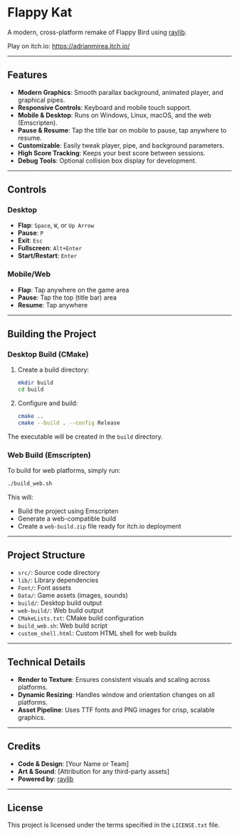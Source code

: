 # Flappy Kat

A modern, cross-platform remake of Flappy Bird using [raylib](https://www.raylib.com/).

Play on itch.io: https://adrianmirea.itch.io/

---

## Features

- **Modern Graphics**: Smooth parallax background, animated player, and graphical pipes.
- **Responsive Controls**: Keyboard and mobile touch support.
- **Mobile & Desktop**: Runs on Windows, Linux, macOS, and the web (Emscripten).
- **Pause & Resume**: Tap the title bar on mobile to pause, tap anywhere to resume.
- **Customizable**: Easily tweak player, pipe, and background parameters.
- **High Score Tracking**: Keeps your best score between sessions.
- **Debug Tools**: Optional collision box display for development.

---

## Controls

### Desktop
- **Flap**: `Space`, `W`, or `Up Arrow`
- **Pause**: `P`
- **Exit**: `Esc`
- **Fullscreen**: `Alt+Enter`
- **Start/Restart**: `Enter`

### Mobile/Web
- **Flap**: Tap anywhere on the game area
- **Pause**: Tap the top (title bar) area
- **Resume**: Tap anywhere

---

## Building the Project

### Desktop Build (CMake)

1. Create a build directory:
    ```bash
    mkdir build
    cd build
    ```

2. Configure and build:
    ```bash
    cmake ..
    cmake --build . --config Release
    ```

The executable will be created in the `build` directory.

### Web Build (Emscripten)

To build for web platforms, simply run:
```bash
./build_web.sh
```

This will:
- Build the project using Emscripten
- Generate a web-compatible build
- Create a `web-build.zip` file ready for itch.io deployment

---

## Project Structure

- `src/`: Source code directory
- `lib/`: Library dependencies
- `Font/`: Font assets
- `Data/`: Game assets (images, sounds)
- `build/`: Desktop build output
- `web-build/`: Web build output
- `CMakeLists.txt`: CMake build configuration
- `build_web.sh`: Web build script
- `custom_shell.html`: Custom HTML shell for web builds

---

## Technical Details

- **Render to Texture**: Ensures consistent visuals and scaling across platforms.
- **Dynamic Resizing**: Handles window and orientation changes on all platforms.
- **Asset Pipeline**: Uses TTF fonts and PNG images for crisp, scalable graphics.

---

## Credits

- **Code & Design**: [Your Name or Team]
- **Art & Sound**: [Attribution for any third-party assets]
- **Powered by**: [raylib](https://www.raylib.com/)

---

## License

This project is licensed under the terms specified in the `LICENSE.txt` file.
